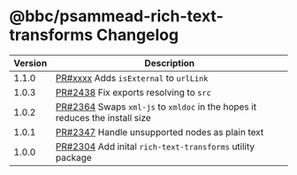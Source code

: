 # @bbc/psammead-rich-text-transforms Changelog

<!-- prettier-ignore -->
| Version | Description |
| ------- | ----------- |
| 1.1.0 | [PR#xxxx](https://github.com/bbc/psammead/pull/xxxx) Adds `isExternal` to `urlLink` |
| 1.0.3 | [PR#2438](https://github.com/bbc/psammead/pull/2438) Fix exports resolving to `src` |
| 1.0.2 | [PR#2364](https://github.com/bbc/psammead/pull/2364) Swaps `xml-js` to `xmldoc` in the hopes it reduces the install size |
| 1.0.1 | [PR#2347](https://github.com/bbc/psammead/pull/2347) Handle unsupported nodes as plain text |
| 1.0.0 | [PR#2304](https://github.com/bbc/psammead/pull/2304) Add inital `rich-text-transforms` utility package |
